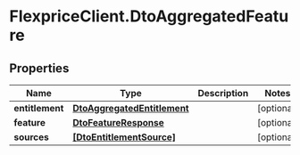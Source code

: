 # FlexpriceClient.DtoAggregatedFeature

## Properties

Name | Type | Description | Notes
------------ | ------------- | ------------- | -------------
**entitlement** | [**DtoAggregatedEntitlement**](DtoAggregatedEntitlement.md) |  | [optional] 
**feature** | [**DtoFeatureResponse**](DtoFeatureResponse.md) |  | [optional] 
**sources** | [**[DtoEntitlementSource]**](DtoEntitlementSource.md) |  | [optional] 


